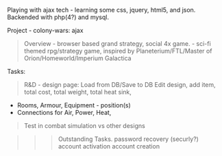 
Playing with ajax tech - learning some css, jquery, html5, and json. 
Backended with php(4?) and mysql.

Project - colony-wars: ajax 
> Overview - browser based grand strategy, social 4x game.
	- sci-fi themed rpg/strategy game, inspired by Planeterium/FTL/Master of Orion/Homeworld/Imperium Galactica 

Tasks: 
> R&D - design page:
 > Load from DB/Save to DB
 > Edit design, add item, total cost, total weight, total heat sink, 
   - Rooms, Armour, Equipment - position(s)
   - Connections for Air, Power, Heat, 

> Test in combat simulation vs other designs

> 

>>> Outstanding Tasks.
	password recovery (securly?)
	account activation
	account creation

